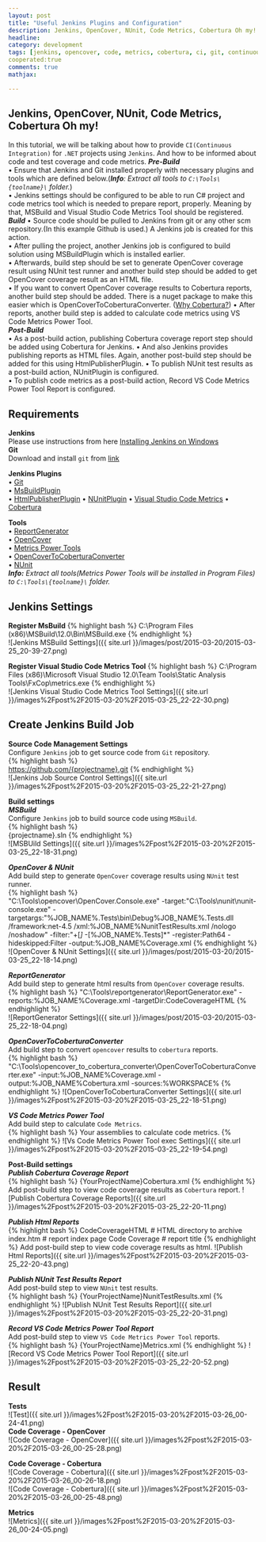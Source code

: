 ```yaml
---
layout: post
title: "Useful Jenkins Plugins and Configuration"
description: Jenkins, OpenCover, NUnit, Code Metrics, Cobertura Oh my!
headline:
category: development
tags: [jenkins, opencover, code, metrics, cobertura, ci, git, continuous integration]
cooperated:true
comments: true
mathjax:

---
```


## Jenkins, OpenCover, NUnit, Code Metrics, Cobertura Oh my!  
In this tutorial, we will be talking about how to provide ```CI(Continuous Integration)``` for ```.NET``` projects using ```Jenkins```. And how to be informed about code and test coverage and code metrics.
_**Pre-Build**_  
 • Ensure that Jenkins and Git installed properly with necessary plugins and tools which are defined below.(_**Info**: Extract all tools to ``C:\Tools\{toolname}\`` folder._)  
 • Jenkins settings should be configured to be able to run C# project and code metrics tool which is needed to prepare report, properly. Meaning by that, MSBuild and Visual Studio Code Metrics Tool should be registered.
_**Build**_
 • Source code should be pulled to Jenkins from git or any other scm repository.(In this example Github is used.) A Jenkins job is created for this action.  
 • After pulling the project, another Jenkins job is configured to build solution using MSBuildPlugin which is installed earlier.  
 • Afterwards, build step should be set to generate OpenCover coverage result using NUnit test runner and another build step should be added to get OpenCover coverage result as an HTML file.  
 • If you want to convert OpenCover coverage results to Cobertura reports, another build step should be added. There is a nuget package to make this easier which is OpenCoverToCoberturaConverter. ([Why Cobertura?](https://github.com/cobertura/cobertura/wiki/FAQ))
 • After reports, another build step is added to calculate code metrics using VS Code Metrics Power Tool.  
 _**Post-Build**_  
 • As a post-build action, publishing Cobertura coverage report step should be added using Cobertura for Jenkins.
 • And also Jenkins provides publishing reports as HTML files. Again, another post-build step should be added for this using HtmlPublisherPlugin.
 • To publish NUnit test results as a post-build action, NUnitPlugin is configured.  
 • To publish code metrics as a post-build action, Record VS Code Metrics Power Tool Report is configured.  

Requirements  
---------------------------------------------------------
**Jenkins**  
Please use instructions from here [Installing Jenkins on Windows](https://wiki.jenkins-ci.org/display/JENKINS/Installing+Jenkins)  
**Git**  
Download and install ``git`` from [link](https://msysgit.github.io/)  

**Jenkins Plugins**  
• [Git](https://wiki.jenkins-ci.org/display/JENKINS/Git+Plugin)  
• [MsBuildPlugin](https://wiki.jenkins-ci.org/display/JENKINS/MSBuild+Plugin)  
• [HtmlPublisherPlugin](https://wiki.jenkins-ci.org/display/JENKINS/HTML+Publisher+Plugin)
• [NUnitPlugin](https://wiki.jenkins-ci.org/display/JENKINS/NUnit+Plugin)
• [Visual Studio Code Metrics](https://wiki.jenkins-ci.org/display/JENKINS/Visual+Studio+Code+Metrics+Plugin)
• [Cobertura](https://wiki.jenkins-ci.org/display/JENKINS/Cobertura+Plugin)  

**Tools**  
• [ReportGenerator](https://github.com/danielpalme/ReportGenerator/releases)  
• [OpenCover](https://github.com/OpenCover/opencover/releases)  
• [Metrics Power Tools](http://www.microsoft.com/en-us/download/confirmation.aspx?id=41647)  
• [OpenCoverToCoberturaConverter](http://www.nuget.org/packages/OpenCoverToCoberturaConverter)  
• [NUnit](http://nunit.org/?p=download)  
_**Info:** Extract all tools(Metrics Power Tools will be installed in Program Files) to ``C:\Tools\{toolname}\`` folder._

Jenkins Settings  
---------------------------------------------------------
**Register MsBuild**
{% highlight bash %}
C:\Program Files (x86)\MSBuild\12.0\Bin\MSBuild.exe
{% endhighlight %}  
![Jenkins MSBuild Settings]({{ site.url }}/images/post/2015-03-20/2015-03-25_20-39-27.png)  

**Register Visual Studio Code Metrics Tool**
{% highlight bash %}
C:\Program Files (x86)\Microsoft Visual Studio 12.0\Team Tools\Static Analysis Tools\FxCop\metrics.exe
{% endhighlight %}  
![Jenkins Visual Studio Code Metrics Tool Settings]({{ site.url }}/images%2Fpost%2F2015-03-20%2F2015-03-25_22-22-30.png)  

Create Jenkins Build Job  
---------------------------------------------------------
**Source Code Management Settings**  
Configure ``Jenkins`` job to get source code from ``Git`` repository.  
{% highlight bash %}  
https://github.com/{projectname}.git
{% endhighlight %}  
![Jenkins Job Source Control Settings]({{ site.url }}/images%2Fpost%2F2015-03-20%2F2015-03-25_22-21-27.png)  

**Build settings**  
_**MSBuild**_  
Configure ``Jenkins`` job to build source code using ``MSBuild``.  
{% highlight bash %}  
{projectname}.sln
{% endhighlight %}  
![MSBUild Settings]({{ site.url }}/images%2Fpost%2F2015-03-20%2F2015-03-25_22-18-31.png)  

_**OpenCover & NUnit**_  
Add build step to generate ``OpenCover`` coverage results using ``NUnit`` test runner.  
{% highlight bash %}  
"C:\Tools\opencover\OpenCover.Console.exe" -target:"C:\Tools\nunit\nunit-console.exe" -targetargs:"%JOB_NAME%.Tests\bin\Debug\%JOB_NAME%.Tests.dll /framework:net-4.5 /xml:%JOB_NAME%NunitTestResults.xml /nologo /noshadow" -filter:"+[*]* -[%JOB_NAME%.Tests]*" -register:Path64 -hideskipped:Filter -output:%JOB_NAME%Coverage.xml
{% endhighlight %}  
![OpenCover & NUnit Settings]({{ site.url }}/images/post/2015-03-20/2015-03-25_22-18-14.png)  

_**ReportGenerator**_  
Add build step to generate html results from ``OpenCover`` coverage results.  
{% highlight bash %}
"C:\Tools\reportgenerator\ReportGenerator.exe" -reports:%JOB_NAME%Coverage.xml -targetDir:CodeCoverageHTML
{% endhighlight %}  
![ReportGenerator Settings]({{ site.url }}/images/post/2015-03-20/2015-03-25_22-18-04.png)  

_**OpenCoverToCoberturaConverter**_  
Add build step to convert ``opencover`` results to ``cobertura`` reports.  
{% highlight bash %}
"C:\Tools\opencover_to_cobertura_converter\OpenCoverToCoberturaConverter.exe" -input:%JOB_NAME%Coverage.xml -output:%JOB_NAME%Cobertura.xml -sources:%WORKSPACE%
{% endhighlight %}
![OpenCoverToCoberturaConverter Settings]({{ site.url }}/images%2Fpost%2F2015-03-20%2F2015-03-25_22-18-51.png)

_**VS Code Metrics Power Tool**_  
Add build step to calculate ``Code Metrics``.  
{% highlight bash %}
Your assemblies to calculate code metrics.
{% endhighlight %}
![Vs Code Metrics Power Tool exec Settings]({{ site.url }}/images%2Fpost%2F2015-03-20%2F2015-03-25_22-19-54.png)  

**Post-Build settings**  
_**Publish Cobertura Coverage Report**_  
{% highlight bash %}
{YourProjectName}Cobertura.xml
{% endhighlight %}
Add post-build step to view code coverage results as ``Cobertura`` report.
![Publish Cobertura Coverage Reports]({{ site.url }}/images%2Fpost%2F2015-03-20%2F2015-03-25_22-20-11.png)  

_**Publish Html Reports**_  
{% highlight bash %}
CodeCoverageHTML   # HTML directory to archive
index.htm          # report index page
Code Coverage      # report title
{% endhighlight %}
Add post-build step to view code coverage results as html.
![Publish Html Reports]({{ site.url }}/images%2Fpost%2F2015-03-20%2F2015-03-25_22-20-43.png)  

_**Publish NUnit Test Results Report**_  
Add post-build step to view ``NUnit`` test results.  
{% highlight bash %}
{YourProjectName}NunitTestResults.xml
{% endhighlight %}
![Publish NUnit Test Results Report]({{ site.url }}/images%2Fpost%2F2015-03-20%2F2015-03-25_22-20-31.png)  

_**Record VS Code Metrics Power Tool Report**_  
Add post-build step to view  ``VS Code Metrics Power Tool`` reports.  
{% highlight bash %}
{YourProjectName}Metrics.xml
{% endhighlight %}
![Record VS Code Metrics Power Tool Report]({{ site.url }}/images%2Fpost%2F2015-03-20%2F2015-03-25_22-20-52.png)

Result
---------------------------------------------------------
**Tests**  
![Test]({{ site.url }}/images%2Fpost%2F2015-03-20%2F2015-03-26_00-24-41.png)  
**Code Coverage - OpenCover**  
![Code Coverage - OpenCover]({{ site.url }}/images%2Fpost%2F2015-03-20%2F2015-03-26_00-25-28.png)  

**Code Coverage - Cobertura**  
![Code Coverage - Cobertura]({{ site.url }}/images%2Fpost%2F2015-03-20%2F2015-03-26_00-26-18.png)  
![Code Coverage - Cobertura]({{ site.url }}/images%2Fpost%2F2015-03-20%2F2015-03-26_00-25-48.png)  

**Metrics**  
![Metrics]({{ site.url }}/images%2Fpost%2F2015-03-20%2F2015-03-26_00-24-05.png)
